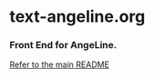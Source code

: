 # text-angeline.org
### Front End for AngeLine.
[Refer to the main README](https://github.com/text-angeline)
